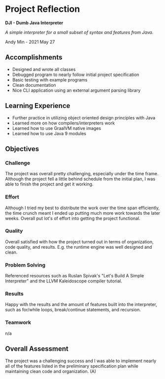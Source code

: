 # Project Reflection

**DJI - Dumb Java Interpreter**

*A simple interpreter for a small subset of syntax and features from Java.*

Andy Min - 2021 May 27

## Accomplishments

- Designed and wrote all classes
- Debugged program to nearly follow initial project specification
- Basic testing with example programs
- Clean documentation
- Nice CLI application using an external argument parsing library

## Learning Experience

- Further practice in utilizing object oriented design principles with Java
- Learned more on how compilers/interpreters work
- Learned how to use GraalVM native images
- Learned how to use Java 9 modules

## Objectives

### Challenge

The project was overall pretty challenging, especially under the time frame. Although the project fell a little behind schedule from the initial plan, I was able to finish the project and get it working.

### Effort

Although I tried my best to distribute the work over the time span efficiently, the time crunch meant I ended up putting much more work towards the later weeks. Overall put lot's of effort into getting the project functional.

### Quality

Overall satisfied with how the project turned out in terms of organization, code quality, and results. E.g. the runtime engine was well designed and clean.

### Problem Solving

Referenced resources such as Ruslan Spivak's "Let's Build A Simple Interpreter" and the LLVM Kaleidoscope compiler tutorial.

### Results

Happy with the results and the amount of features built into the interpreter, such as for/while loops, break/continue statements, and recursion.

### Teamwork

n/a

## Overall Assessment

The project was a challenging success and I was able to implement nearly all of the features listed in the preliminary specification plan while maintaining clean code and organization. (A)